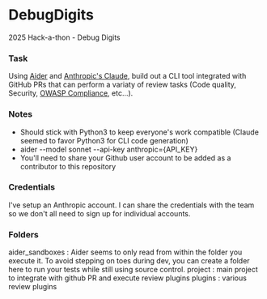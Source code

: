 # DebugDigits
2025 Hack-a-thon - Debug Digits

### Task
Using [Aider](https://github.com/Aider-AI/aider) and [Anthropic's Claude](https://docs.anthropic.com/en/home), build out a CLI tool integrated with GitHub PRs that can perform a variaty of review tasks (Code quality, Security, [OWASP Compliance](https://owasp-aasvs.readthedocs.io/en/latest/level3.html), etc...).

### Notes
- Should stick with Python3 to keep everyone's work compatible (Claude seemed to favor Python3 for CLI code generation)
- aider --model sonnet --api-key anthropic={API_KEY}
- You'll need to share your Github user account to be added as a contributor to this repository

### Credentials
I've setup an Anthropic account. I can share the credentials with the team so we don't all need to sign up for individual accounts.

### Folders
aider_sandboxes : Aider seems to only read from within the folder you execute it. To avoid stepping on toes during dev, you can create a folder here to run your tests while still using source control.
project : main project to integrate with github PR and execute review plugins
plugins : various review plugins
